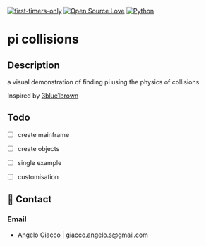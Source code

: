 [![first-timers-only](https://img.shields.io/badge/first--timers--only-friendly-blue.svg?style=flat-square)](https://www.firsttimersonly.com/)
[![Open Source Love](https://img.shields.io/badge/Open%20Source-%E2%9D%A4-blueviolet.svg)](https://opensource.com/article/18/11/reasons-love-open-source)
[![Python](https://img.shields.io/badge/language-python-success.svg)](https://www.python.org/)

# pi collisions

## Description

a visual demonstration of finding pi using the physics of collisions

Inspired by [3blue1brown](https://www.youtube.com/watch?v=HEfHFsfGXjs)

## Todo
- [ ] create mainframe
- [ ] create objects
- [ ] single example
- [ ] customisation


## 📧 Contact
### Email
- Angelo Giacco | giacco.angelo.s@gmail.com
